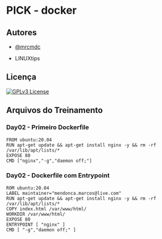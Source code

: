 
# PICK - docker




## Autores

- [@mrcmdc](https://www.github.com/mrcmdc)

- LINUXtips
## Licença


[![GPLv3 License](https://img.shields.io/badge/License-GPL%20v3-yellow.svg)](https://opensource.org/licenses/)

## Arquivos do Treinamento

### Day02 - Primeiro Dockerfile

```
FROM ubuntu:20.04
RUN apt-get update && apt-get install nginx -y && rm -rf /var/lib/apt/lists/*
EXPOSE 80
CMD ["nginx","-g","daemon off;"]
```

### Day02 - Dockerfile com Entrypoint

```
ROM ubuntu:20.04
LABEL maintainer="mendonca.marcos@live.com"
RUN apt-get update && apt-get install nginx -y && rm -rf /var/lib/apt/lists/*
COPY index.html /var/www/html/
WORKDIR /var/www/html/
EXPOSE 80
ENTRYPOINT [ "nginx" ]
CMD [ "-g","daemon off;" ]
```


